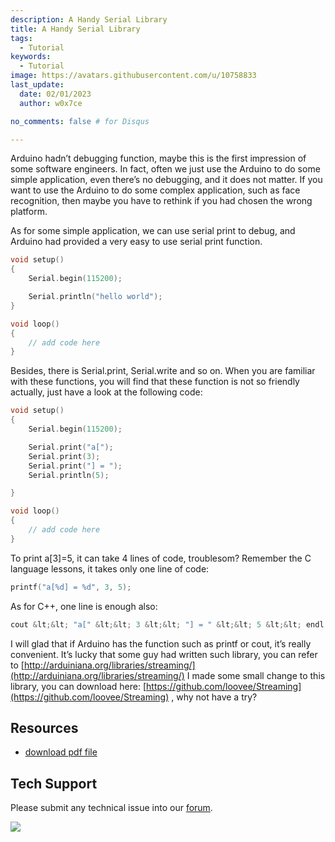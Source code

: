 ```yaml
---
description: A Handy Serial Library
title: A Handy Serial Library
tags:
  - Tutorial
keywords:
  - Tutorial
image: https://avatars.githubusercontent.com/u/10758833
last_update:
  date: 02/01/2023
  author: w0x7ce

no_comments: false # for Disqus

---
```


Arduino hadn’t debugging function, maybe this is the first impression of some software engineers. In fact, often we just use the Arduino to do some simple application, even there’s no debugging, and it does not matter. If you want to use the Arduino to do some complex application, such as face recognition, then maybe you have to rethink if you had chosen the wrong platform.

As for some simple application, we can use serial print to debug, and Arduino had provided a very easy to use serial print function.

```c++
void setup()
{
    Serial.begin(115200);

    Serial.println("hello world");
}

void loop()
{
    // add code here
}
```
Besides, there is Serial.print, Serial.write and so on. When you are familiar with these functions, you will find that these function is not so friendly actually, just have a look at the following code:

```c++
void setup()
{
    Serial.begin(115200);

    Serial.print("a[");
    Serial.print(3);
    Serial.print("] = ");
    Serial.println(5);

}

void loop()
{
    // add code here
}
```

To print a[3]=5, it can take 4 lines of code, troublesom? Remember the C language lessons, it takes only one line of code:

```c++
printf("a[%d] = %d", 3, 5);
```

As for C++, one line is enough also:


```c++
cout &lt;&lt; "a[" &lt;&lt; 3 &lt;&lt; "] = " &lt;&lt; 5 &lt;&lt; endl;
```

I will glad that if Arduino has the function such as printf or cout, it’s really convenient. It’s lucky that some guy had written such library, you can refer to [http://arduiniana.org/libraries/streaming/](http://arduiniana.org/libraries/streaming/)
I made some small change to this library, you can download here: [https://github.com/loovee/Streaming](https://github.com/loovee/Streaming) , why not have a try?

##   Resources

- [download pdf file](https://files.seeedstudio.com/wiki/A_Handy_Serial_Library/res/A_handy_Serial_library.pdf)

## Tech Support
Please submit any technical issue into our [forum](https://forum.seeedstudio.com/). 
<br />
<p style={{textAlign: 'center'}}><a href="https://www.seeedstudio.com/act-4.html?utm_source=wiki&utm_medium=wikibanner&utm_campaign=newproducts" target="_blank"><img src="https://files.seeedstudio.com/wiki/Wiki_Banner/new_product.jpg" /></a></p>
